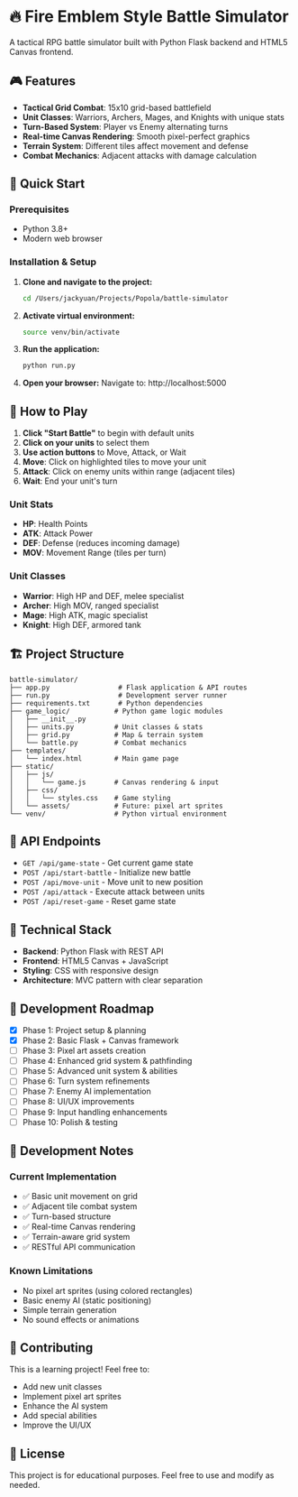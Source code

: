 # 🔥 Fire Emblem Style Battle Simulator

A tactical RPG battle simulator built with Python Flask backend and HTML5 Canvas frontend.

## 🎮 Features

- **Tactical Grid Combat**: 15x10 grid-based battlefield
- **Unit Classes**: Warriors, Archers, Mages, and Knights with unique stats
- **Turn-Based System**: Player vs Enemy alternating turns
- **Real-time Canvas Rendering**: Smooth pixel-perfect graphics
- **Terrain System**: Different tiles affect movement and defense
- **Combat Mechanics**: Adjacent attacks with damage calculation

## 🚀 Quick Start

### Prerequisites
- Python 3.8+
- Modern web browser

### Installation & Setup

1. **Clone and navigate to the project:**
   ```bash
   cd /Users/jackyuan/Projects/Popola/battle-simulator
   ```

2. **Activate virtual environment:**
   ```bash
   source venv/bin/activate
   ```

3. **Run the application:**
   ```bash
   python run.py
   ```

4. **Open your browser:**
   Navigate to: http://localhost:5000

## 🎯 How to Play

1. **Click "Start Battle"** to begin with default units
2. **Click on your units** to select them
3. **Use action buttons** to Move, Attack, or Wait
4. **Move**: Click on highlighted tiles to move your unit
5. **Attack**: Click on enemy units within range (adjacent tiles)
6. **Wait**: End your unit's turn

### Unit Stats
- **HP**: Health Points
- **ATK**: Attack Power
- **DEF**: Defense (reduces incoming damage)
- **MOV**: Movement Range (tiles per turn)

### Unit Classes
- **Warrior**: High HP and DEF, melee specialist
- **Archer**: High MOV, ranged specialist
- **Mage**: High ATK, magic specialist
- **Knight**: High DEF, armored tank

## 🏗️ Project Structure

```
battle-simulator/
├── app.py                 # Flask application & API routes
├── run.py                 # Development server runner
├── requirements.txt       # Python dependencies
├── game_logic/           # Python game logic modules
│   ├── __init__.py
│   ├── units.py          # Unit classes & stats
│   ├── grid.py           # Map & terrain system
│   └── battle.py         # Combat mechanics
├── templates/
│   └── index.html        # Main game page
├── static/
│   ├── js/
│   │   └── game.js       # Canvas rendering & input
│   ├── css/
│   │   └── styles.css    # Game styling
│   └── assets/           # Future: pixel art sprites
└── venv/                 # Python virtual environment
```

## 🔧 API Endpoints

- `GET /api/game-state` - Get current game state
- `POST /api/start-battle` - Initialize new battle
- `POST /api/move-unit` - Move unit to new position
- `POST /api/attack` - Execute attack between units
- `POST /api/reset-game` - Reset game state

## 🎨 Technical Stack

- **Backend**: Python Flask with REST API
- **Frontend**: HTML5 Canvas + JavaScript
- **Styling**: CSS with responsive design
- **Architecture**: MVC pattern with clear separation

## 🚧 Development Roadmap

- [x] Phase 1: Project setup & planning
- [x] Phase 2: Basic Flask + Canvas framework
- [ ] Phase 3: Pixel art assets creation
- [ ] Phase 4: Enhanced grid system & pathfinding
- [ ] Phase 5: Advanced unit system & abilities
- [ ] Phase 6: Turn system refinements
- [ ] Phase 7: Enemy AI implementation
- [ ] Phase 8: UI/UX improvements
- [ ] Phase 9: Input handling enhancements
- [ ] Phase 10: Polish & testing

## 📝 Development Notes

### Current Implementation
- ✅ Basic unit movement on grid
- ✅ Adjacent tile combat system
- ✅ Turn-based structure
- ✅ Real-time Canvas rendering
- ✅ Terrain-aware grid system
- ✅ RESTful API communication

### Known Limitations
- No pixel art sprites (using colored rectangles)
- Basic enemy AI (static positioning)
- Simple terrain generation
- No sound effects or animations

## 🤝 Contributing

This is a learning project! Feel free to:
- Add new unit classes
- Implement pixel art sprites
- Enhance the AI system
- Add special abilities
- Improve the UI/UX

## 📄 License

This project is for educational purposes. Feel free to use and modify as needed.
